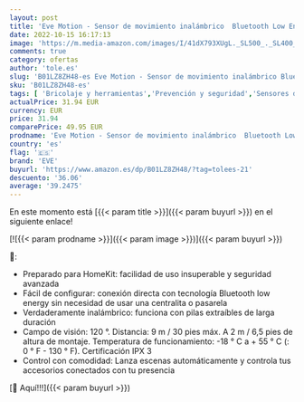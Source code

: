 ```yaml
---
layout: post
title: 'Eve Motion - Sensor de movimiento inalámbrico  Bluetooth Low Energy  non occorrono bridge o gateway  blanco  Apple HomeKit '
date: 2022-10-15 16:17:13
image: 'https://m.media-amazon.com/images/I/41dX793XUgL._SL500_._SL400_.jpg'
comments: true
category: ofertas
author: 'tole.es'
slug: 'B01LZ8ZH48-es Eve Motion - Sensor de movimiento inalámbrico Bluetooth...'
sku: 'B01LZ8ZH48-es'
tags: [ 'Bricolaje y herramientas','Prevención y seguridad','Sensores de movimiento','Sistemas de seguridad para el hogar','apple','eve','🇪🇸', ]
actualPrice: 31.94 EUR
currency: EUR
price: 31.94
comparePrice: 49.95 EUR
prodname: 'Eve Motion - Sensor de movimiento inalámbrico  Bluetooth Low Energy  non occorrono bridge o gateway  blanco  Apple HomeKit '
country: 'es'
flag: '🇪🇸'
brand: 'EVE'
buyurl: 'https://www.amazon.es/dp/B01LZ8ZH48/?tag=tolees-21'
descuento: '36.06'
average: '39.2475'
---
```


En este momento está [{{< param title >}}]({{< param buyurl >}}) en el siguiente enlace!

[![{{< param prodname >}}]({{< param image >}})]({{< param buyurl >}})

🔎:

- Preparado para HomeKit: facilidad de uso insuperable y seguridad avanzada
- Fácil de configurar: conexión directa con tecnología Bluetooth low energy sin necesidad de usar una centralita o pasarela
- Verdaderamente inalámbrico: funciona con pilas extraíbles de larga duración
- Campo de visión: 120 °. Distancia: 9 m / 30 pies máx. A 2 m / 6,5 pies de altura de montaje. Temperatura de funcionamiento: -18 ° C a + 55 ° C (: 0 ° F - 130 ° F). Certificación IPX 3
- Control con comodidad: Lanza escenas automáticamente y controla tus accesorios conectados con tu presencia

[🛒 Aquí!!!]({{< param buyurl >}})

